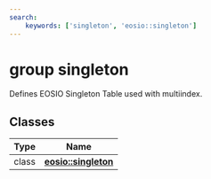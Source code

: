 ```yaml
---
search:
    keywords: ['singleton', 'eosio::singleton']
---
```


# group singleton

Defines EOSIO Singleton Table used with multiindex. 
## Classes

|Type|Name|
|-----|-----|
|class|[**eosio::singleton**](classeosio_1_1singleton.md)|


